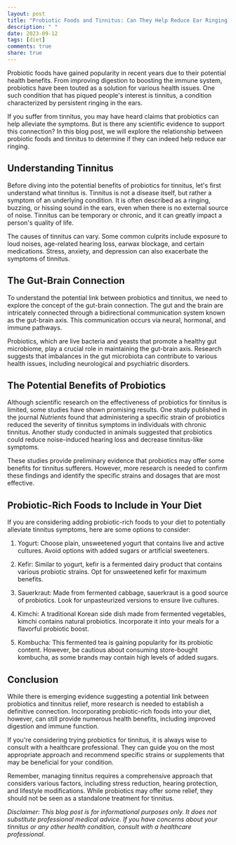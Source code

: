 ```yaml
---
layout: post
title: "Probiotic Foods and Tinnitus: Can They Help Reduce Ear Ringing?"
description: " "
date: 2023-09-12
tags: [diet]
comments: true
share: true
---
```


Probiotic foods have gained popularity in recent years due to their potential health benefits. From improving digestion to boosting the immune system, probiotics have been touted as a solution for various health issues. One such condition that has piqued people's interest is tinnitus, a condition characterized by persistent ringing in the ears. 

If you suffer from tinnitus, you may have heard claims that probiotics can help alleviate the symptoms. But is there any scientific evidence to support this connection? In this blog post, we will explore the relationship between probiotic foods and tinnitus to determine if they can indeed help reduce ear ringing.

## Understanding Tinnitus

Before diving into the potential benefits of probiotics for tinnitus, let's first understand what tinnitus is. Tinnitus is not a disease itself, but rather a symptom of an underlying condition. It is often described as a ringing, buzzing, or hissing sound in the ears, even when there is no external source of noise. Tinnitus can be temporary or chronic, and it can greatly impact a person's quality of life.

The causes of tinnitus can vary. Some common culprits include exposure to loud noises, age-related hearing loss, earwax blockage, and certain medications. Stress, anxiety, and depression can also exacerbate the symptoms of tinnitus.

## The Gut-Brain Connection

To understand the potential link between probiotics and tinnitus, we need to explore the concept of the gut-brain connection. The gut and the brain are intricately connected through a bidirectional communication system known as the gut-brain axis. This communication occurs via neural, hormonal, and immune pathways.

Probiotics, which are live bacteria and yeasts that promote a healthy gut microbiome, play a crucial role in maintaining the gut-brain axis. Research suggests that imbalances in the gut microbiota can contribute to various health issues, including neurological and psychiatric disorders.

## The Potential Benefits of Probiotics

Although scientific research on the effectiveness of probiotics for tinnitus is limited, some studies have shown promising results. One study published in the journal *Nutrients* found that administering a specific strain of probiotics reduced the severity of tinnitus symptoms in individuals with chronic tinnitus. Another study conducted in animals suggested that probiotics could reduce noise-induced hearing loss and decrease tinnitus-like symptoms.

These studies provide preliminary evidence that probiotics may offer some benefits for tinnitus sufferers. However, more research is needed to confirm these findings and identify the specific strains and dosages that are most effective.

## Probiotic-Rich Foods to Include in Your Diet

If you are considering adding probiotic-rich foods to your diet to potentially alleviate tinnitus symptoms, here are some options to consider:

1. Yogurt: Choose plain, unsweetened yogurt that contains live and active cultures. Avoid options with added sugars or artificial sweeteners.

2. Kefir: Similar to yogurt, kefir is a fermented dairy product that contains various probiotic strains. Opt for unsweetened kefir for maximum benefits.

3. Sauerkraut: Made from fermented cabbage, sauerkraut is a good source of probiotics. Look for unpasteurized versions to ensure live cultures.

4. Kimchi: A traditional Korean side dish made from fermented vegetables, kimchi contains natural probiotics. Incorporate it into your meals for a flavorful probiotic boost.

5. Kombucha: This fermented tea is gaining popularity for its probiotic content. However, be cautious about consuming store-bought kombucha, as some brands may contain high levels of added sugars.

## Conclusion

While there is emerging evidence suggesting a potential link between probiotics and tinnitus relief, more research is needed to establish a definitive connection. Incorporating probiotic-rich foods into your diet, however, can still provide numerous health benefits, including improved digestion and immune function.

If you're considering trying probiotics for tinnitus, it is always wise to consult with a healthcare professional. They can guide you on the most appropriate approach and recommend specific strains or supplements that may be beneficial for your condition.

Remember, managing tinnitus requires a comprehensive approach that considers various factors, including stress reduction, hearing protection, and lifestyle modifications. While probiotics may offer some relief, they should not be seen as a standalone treatment for tinnitus.

*Disclaimer: This blog post is for informational purposes only. It does not substitute professional medical advice. If you have concerns about your tinnitus or any other health condition, consult with a healthcare professional.*